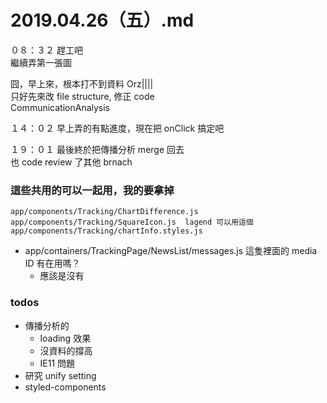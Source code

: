 # 2019.04.26（五）.md

０８：３２ 趕工吧  
繼續弄第一張圖  

囧，早上來，根本打不到資料 Orz||||  
只好先來改 file structure, 修正 code  
CommunicationAnalysis  

１４：０２ 早上弄的有點進度，現在把 onClick 搞定吧  

１９：０１ 最後終於把傳播分析 merge 回去  
也 code review 了其他 brnach  

### 這些共用的可以一起用，我的要拿掉
```
app/components/Tracking/ChartDifference.js
app/components/Tracking/SquareIcon.js  lagend 可以用這個
app/components/Tracking/chartInfo.styles.js
```

- app/containers/TrackingPage/NewsList/messages.js 這隻裡面的 media ID 有在用嗎？
  - 應該是沒有
  
### todos
- 傳播分析的
  - loading 效果
  - 沒資料的撐高
  - IE11 問題
- 研究 unify setting
- styled-components
